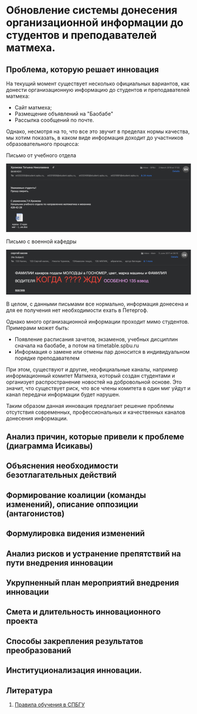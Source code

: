 # Обновление системы донесения организационной информации до студентов и преподавателей матмеха.

## Проблема, которую решает инновация
На текущий момент существует несколько официальных вариантов, как донести организационную информацию до студентов и преподавателей матмеха:
- Сайт матмеха;
- Размещение объявлений на "Баобабе"
- Рассылка сообщений по почте.

Однако, несмотря на то, что все это звучит в пределах нормы качества, мы хотим показать, в каком виде информация доходит до участников образовательного процесса:

Письмо от учебного отдела

![Письмо от учебного отдела](images/stud_dep_black.png)

Письмо с военной кафедры

![Письмо с военной кафедры](images/warca_black_big.png)

В целом, с данными письмами все нормально, информация донесена и для ее получения нет необходимости ехать в Петергоф.

Однако много организационной информации проходит мимо студентов. Примерами может быть:
- Появление расписания зачетов, экзаменов, учебных дисциплин сначала на баобабе, а потом на timetable.spbu.ru
- Информация о замене или отмены пар доносится в индивидуальном порядке преподавателем
<!-- TODO: Добавь больше -->

При этом, существуют и другие, неофициальные каналы, например информационный комитет Матмеха, который создан студентами и организует распространение новостей на добровольной основе. Это значит, что существует риск, что все члены комитета в один миг уйдут и канал передачи информации будет нарушен.

Таким образом данная инновация предлагает решение проблемы отсутствия современных, профессиональных и качественных каналов донесения информации.

## Анализ причин, которые привели к проблеме (диаграмма Исикавы)

<!-- 2.2.4. В случае противоречий между расписанием учебных занятий, размещенным на соответствующем информационном стенде СПбГУ, и расписанием учебных занятий, размещенным на сайте Университета, приоритет имеет расписание учебных занятий, размещенное на сайте Университета. -->

<!-- 2.2.10. В случае внесения изменений в расписание учебных занятий необходимо в тот же рабочий день уведомить об этом студентов и преподавателей путем размещения измененного расписания с отметкой об изменении или объявления о временном изменении части расписания на соответствующем информационном стенде СПбГУ и на сайте Университета. Сотрудник, отвечающий за составление расписания, обязан своевременно уведомить преподавателя об изменениях в расписании учебных занятий путём направления соответствующей информации по корпоративной электронной почте. -->

<!-- 4.3.10. Результаты промежуточной аттестации должны быть перенесены сотрудникам Учебного отдела из зачетных, экзаменационных, аттестационных ведомостей и протоколов заседания аттестационных комиссий в учебные карточки студентов и иные предусмотренные локальными актами Университета документы не позднее трех рабочих дней после сдачи преподавателем ведомости сотрудникам Учебного отдела. -->

## Объяснения необходимости безотлагательных действий

## Формирование коалиции (команды изменений), описание оппозиции (антагонистов)

## Формулировка видения изменений

## Анализ рисков и устранение препятствий на пути внедрения инновации

## Укрупненный план мероприятий внедрения инновации

## Смета и длительность инновационного проекта

## Способы закрепления результатов преобразований

## Институционализация инновации.

## Литература

1. [Правила обучения в СПБГУ](https://spbu.ru/sites/default/files/rules_study.pdf)
